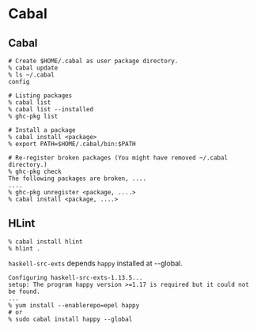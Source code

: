 # Cabal

## Cabal

    # Create $HOME/.cabal as user package directory.
    % cabal update
    % ls ~/.cabal
    config

    # Listing packages
    % cabal list
    % cabal list --installed
    % ghc-pkg list

    # Install a package
    % cabal install <package>
    % export PATH=$HOME/.cabal/bin:$PATH

    # Re-register broken packages (You might have removed ~/.cabal directory.)
    % ghc-pkg check
    The following packages are broken, ....
    ....
    % ghc-pkg unregister <package, ....>
    % cabal install <package, ....>

## HLint

    % cabal install hlint
    % hlint .

`haskell-src-exts` depends `happy` installed at --global.

    Configuring haskell-src-exts-1.13.5...
    setup: The program happy version >=1.17 is required but it could not be found.
    ...
    % yum install --enablerepo=epel happy
    # or
    % sudo cabal install happy --global
